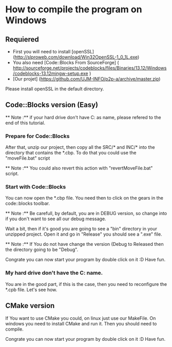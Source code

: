 # How to compile the program on Windows

## Requiered 
- First you will need to install [openSSL] (http://slproweb.com/download/Win32OpenSSL-1_0_1L.exe)
- You also need [Code::Blocks From SourceForge] ( http://sourceforge.net/projects/codeblocks/files/Binaries/13.12/Windows/codeblocks-13.12mingw-setup.exe )
- [Our projet] (https://github.com/UJM-INFO/p2p-a/archive/master.zip)

Please install openSSL in the default directory. 

## Code::Blocks version (Easy)
** Note :** if your hard drive don't have C: as name, please refered to the end of this tutorial.

### Prepare for Code::Blocks
After that, unzip our project, then copy all the SRC/* and INC/* into the directory that contains the *.cbp.
To do that you could use the "moveFile.bat" script

** Note :** You could also revert this action with "revertMoveFile.bat" script.

### Start with Code::Blocks
You can now open the *.cbp file.
You need then to click on the gears in the code::blocks toolbar.

** Note :** Be carefull, by default, you are in DEBUG version, so change into if you don't want to see all our debug message.

Wait a bit, then if it's good you are going to see a "bin" directory in your unzipped project.
Open it and go in "Release" you should see a ".exe" file.

** Note :** If You do not have change the version (Debug to Released then the directory going to be "Debug".

Congrate you can now start your program by double click on it :D
Have fun.


### My hard drive don't have the C: name.
You are in the good part, if this is the case, then you need to reconfigure the *.cpb file.
Let's see how.

## CMake version

If You want to use CMake you could, on linux just use our MakeFile. 
On windows you need to install CMake and run it.
Then you should need to compile.

Congrate you can now start your program by double click on it :D
Have fun.
